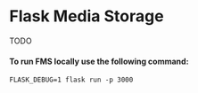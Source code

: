 # Flask Media Storage

TODO

#### To run FMS locally use the following command:

```
FLASK_DEBUG=1 flask run -p 3000
```
